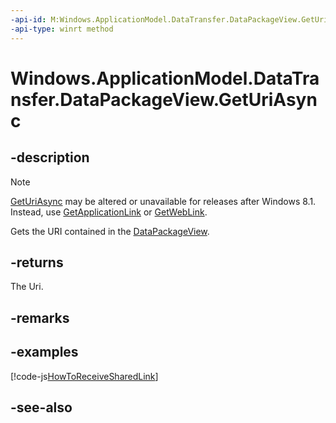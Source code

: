 ```yaml
---
-api-id: M:Windows.ApplicationModel.DataTransfer.DataPackageView.GetUriAsync
-api-type: winrt method
---
```


<!-- Method syntax
public Windows.Foundation.IAsyncOperation<Windows.Foundation.Uri> GetUriAsync()
-->

# Windows.ApplicationModel.DataTransfer.DataPackageView.GetUriAsync

## -description
> [!NOTE]
> [GetUriAsync](datapackageview_geturiasync.md) may be altered or unavailable for releases after Windows 8.1. Instead, use [GetApplicationLink](datapackageview_getapplicationlinkasync.md) or [GetWebLink](datapackageview_getweblinkasync.md).

Gets the URI contained in the [DataPackageView](datapackageview.md).

## -returns
The Uri.

## -remarks

## -examples


[!code-js[HowToReceiveSharedLink](../windows.applicationmodel.datatransfer.sharetarget/code/ShareTargetBeta/javascript/js/ReceivedSharedUri.js#SnippetHowToReceiveSharedLink)]

## -see-also
